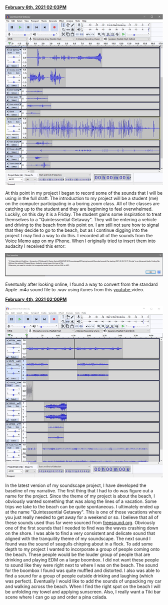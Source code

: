 <b><u>February 6th, 2021 02:03PM</u></b>
<p align="center">
<img src="https://github.com/anatems1/soundscape2021spring/blob/master/screenshots/screen02062021_0203PM.JPG" width="600">
</p>

<p>
At this point in my project I began to record some of the sounds that I will be using in the full draft. The introduction to my project will be a student (me) on the computer participating in a boring zoom class. All of the classes are catching up to the student and they are beginning to feel overwhelmed. Luckily, on this day it is a Friday. The student gains some inspiration to treat themselves to a "Quintessential Getaway". They will be entering a vehicle and driving to the beach from this point on. I am still not sure how to signal that they decide to go to the beach, but as I continue digging into the project I may find a way to do this. I recorded all of the sounds from the Voice Memo app on my iPhone. When I originally tried to insert them into audacity I received this error:

<p align="center">
<img src="https://github.com/anatems1/soundscape2021spring/blob/master/screenshots/error1.JPG" width="600">
</p>

Eventually after looking online, I found a way to convert from the standard Apple .m4a sound file to .wav using itunes from this
<a href="https://www.youtube.com/watch?v=_HNwOznavWY"> youtube </a>
video.
</p>



<b><u>February 4th, 2021 02:00PM</u></b>
<p align="center">
<img src="Quintessential_Getaway_Preview.JPG" width="600">
</p>

<p>
In the latest version of my soundscape project, I have developed the baseline of my narrative. The first thing that I had to do was figure out a name for the project. Since the theme of my project is about the beach, I obviously wanted something that was along the lines of a vacation. Some trips we take to the beach can be quite spontaneous. I ultimately ended up at the name "Quintessential Getaway". This is one of those vacations where you just really needed to get away for a weekend or so. I believe that all of these sounds used thus far were sourced from <a href="https://freesound.org/">freesound.org</a>. Obviously one of the first sounds that I needed to find was the waves crashing down on the shore. I was able to find a very consistent and delicate sound that aligned with the tranquility theme of my soundscape. The next sound I found was the sound of seagulls chirping about in a flock. To add some depth to my project I wanted to incorporate a group of people coming onto the beach. These people would be the louder group of people that are drinking and playing EDM on a large boombox. I did not want these people to sound like they were right next to where I was on the beach. The sound for the boombox I found was quite muffled and distorted. I also was able to find a sound for a group of people outside drinking and laughing (which was perfect). Eventually I would like to add the sounds of unpacking my car and walking across the beach. When I find the right spot on the beach I will be unfolding my towel and applying sunscreen. Also, I really want a Tiki bar scene where I can go up and order a pina colada.
</p>

